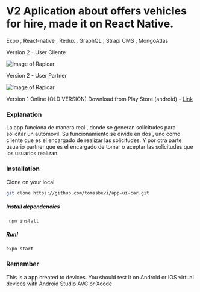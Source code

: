 #  V2 Aplication about offers vehicles for hire, made it on React Native.

Expo , React-native , Redux , GraphQL , Strapi CMS , MongoAtlas

 Version 2 - User Cliente

![Image of Rapicar](https://www.tomasbevi.com.ar/files/v2.gif)

 Version 2 - User Partner

![Image of Rapicar](https://www.tomasbevi.com.ar/files/v2partner.gif)

Version 1 Online (OLD VERSION)
Download from Play Store (android) - <a target="_blank" href="https://play.google.com/store/apps/details?id=com.mscc.o2ng">Link</a>

### Explanation
La app funciona de manera real , donde se generan solicitudes para solicitar un automovil.
Su funcionamiento se divide en dos  , uno como cliente que es el encargado de realizar las solicitudes.
Y por otra parte usuario partner que es el encargado de tomar o aceptar las solicitudes que los usuarios realizan.


### Installation

Clone on your local 
```sh
git clone https://github.com/tomasbevi/app-ui-car.git
```

<h5>Install dependencies </h5>
<code> npm install</code>

<h5>Run! </h5>
<code>expo start</code>

### Remember 
This is a app created to devices.
You should test it on Android or IOS virtual devices with Android Studio AVC or Xcode
